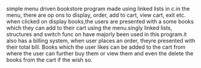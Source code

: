 simple menu driven 
bookstore program made using linked lists in c.in the menu, there are op ons to display, order, 
add to cart, view cart, exit etc. when clicked on display books,the users are presented with a 
some books which they can add to their cart using the menu.singly linked lists, structures and 
switch func on have majorly been used in this program.it also has a billing system, when user 
places an order, theyre presented with their total bill. Books which the user likes can be added 
to the cart from where the user can further buy them or view them and even the delete the 
books from the cart if the wish so.

